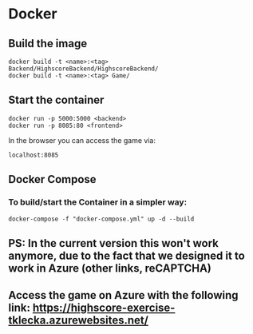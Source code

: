 # Docker

## Build the image
~~~docker
docker build -t <name>:<tag> Backend/HighscoreBackend/HighscoreBackend/
docker build -t <name>:<tag> Game/
~~~~

## Start the container
~~~~docker
docker run -p 5000:5000 <backend>
docker run -p 8085:80 <frontend>
~~~~
In the browser you can access the game via:
~~~~
localhost:8085
~~~~

## Docker Compose
### To build/start the Container in a simpler way:
~~~~docker
docker-compose -f "docker-compose.yml" up -d --build
~~~~


## PS: In the current version this won't work anymore, due to the fact that we designed it to work in Azure (other links, reCAPTCHA)

## Access the game on Azure with the following link: https://highscore-exercise-tklecka.azurewebsites.net/